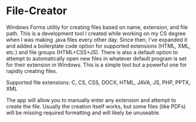 # File-Creator
Windows Forms utility for creating files based on name, extension, and file path. This is a development tool I created while working on my CS degree when I was making .java files every
other day. Since then, I've expanded it and added a boilerplate code option for supported extensions (HTML, XML, etc.) and file groups (HTML+CSS+JS). There is also a default option to attempt to automatically open new files in whatever default program is set for their extension in Windows.
This is a simple tool but a powerful one for rapidly creating files.



Supported file extensions: C, CS, CSS, DOCX, HTML, JAVA, JS, PHP, PPTX, XML

The app will allow you to manually enter any extension and attempt to create the file. Usually the creation itself works, but some files (like PDFs) will be missing required formatting and will likely be unuseable.
